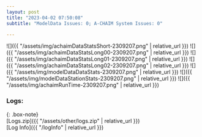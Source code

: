 ```yaml
---
layout: post
title: "2023-04-02 07:50:08"
subtitle: "ModelData Issues: 0; A-CHAIM System Issues: 0"

---
```


![]({{ "/assets/img/achaimDataStatsShort-2309207.png" | relative_url }})
![]({{ "/assets/img/achaimDataStatsLong00-2309207.png" | relative_url }})
![]({{ "/assets/img/achaimDataStatsLong01-2309207.png" | relative_url }})
![]({{ "/assets/img/achaimDataStatsLong02-2309207.png" | relative_url }})
![]({{ "/assets/img/modelDataDataStats-2309207.png" | relative_url }})
![]({{ "/assets/img/modelDataStationStats-2309207.png" | relative_url }})
![]({{ "/assets/img/achaimRunTime-2309207.png" | relative_url }})





### Logs:  
  
{: .box-note}  
[Logs.zip]({{ "/assets/other/logs.zip" | relative_url }})  
[Log Info]({{ "/logInfo" | relative_url }})  
